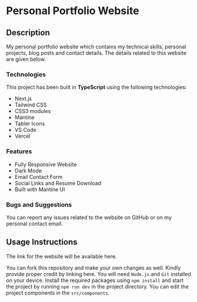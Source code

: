 # Personal Portfolio Website

## Description

My personal portfolio website which contains my technical skills, personal projects, blog posts and contact details.
The details related to this website are given below.

### Technologies

This project has been built in **TypeScript** using the following technologies:

- Next.js
- Tailwind CSS
- CSS3 modules
- Mantine
- Tabler Icons
- VS Code
- Vercel

### Features

- Fully Responsive Website
- Dark Mode
- Email Contact Form
- Social Links and Resume Download
- Built with Mantine UI

### Bugs and Suggestions

You can report any issues related to the website on GitHub or on my personal contact email.

## Usage Instructions

The link for the website will be available here.

You can fork this repository and make your own changes as well. Kindly provide proper credit by linking here.
You will need `Node.js` and `Git` installed on your device. Install the required packages using `npm install` and start the project by running `npm run dev` in the project directory. You can edit the project components in the `src/components`.
